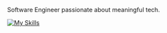 Software Engineer passionate about meaningful tech.

[![My Skills](https://skillicons.dev/icons?i=java,python,angular,mysql,notion,typescript&theme=dark)](https://skillicons.dev)
